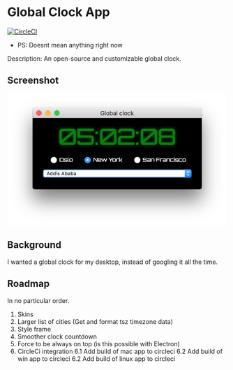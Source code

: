 # Global Clock App

[![CircleCI](https://circleci.com/gh/Amanej/globalclockapp.svg?style=svg)](https://circleci.com/gh/Amanej/globalclockapp)
- PS: Doesnt mean anything right now

Description: An open-source and customizable global clock.

## Screenshot

![Image](assets/screenshot.png)

## Background

I wanted a global clock for my desktop, instead of googling it all the time.

## Roadmap

In no particular order.

1. Skins
2. Larger list of cities (Get and format tsz timezone data)
3. Style frame
4. Smoother clock countdown
5. Force to be always on top (is this possible with Electron)
6. CircleCi integration
6.1 Add build of mac app to circleci
6.2 Add build of win app to circleci
6.2 Add build of linux app to circleci
